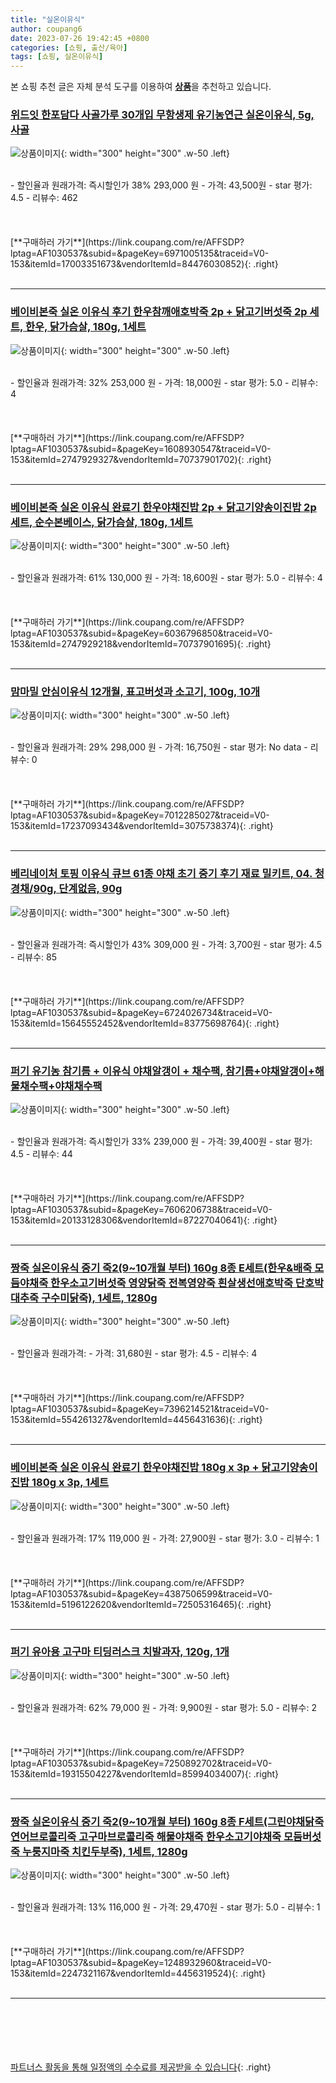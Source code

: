 ```yaml
---
title: "실온이유식"
author: coupang6
date: 2023-07-26 19:42:45 +0800
categories: [쇼핑, 출산/육아]
tags: [쇼핑, 실온이유식]
---
```


본 쇼핑 추천 글은 자체 분석 도구를 이용하여 [**상품**](https://link.coupang.com/a/bao1ui)을 추천하고 있습니다.

### [위드잇 한포담다 사골가루 30개입 무항생제 유기농연근 실온이유식, 5g, 사골](https://link.coupang.com/re/AFFSDP?lptag=AF1030537&subid=&pageKey=6971005135&traceid=V0-153&itemId=17003351673&vendorItemId=84476030852)

![상품이미지](https://thumbnail7.coupangcdn.com/thumbnails/remote/230x230ex/image/vendor_inventory/8c1b/4f03f32fa37ed7ba59bc1559280466353c109f1567e8669b4b2ffe0e5ccc.jpg){: width="300" height="300" .w-50 .left}


<br>
- 할인율과 원래가격: 즉시할인가 38%  293,000   원
- 가격: 43,500원
- star 평가: 4.5
- 리뷰수: 462
<br>
<br>
<br>
<br>
[**구매하러 가기**](https://link.coupang.com/re/AFFSDP?lptag=AF1030537&subid=&pageKey=6971005135&traceid=V0-153&itemId=17003351673&vendorItemId=84476030852){: .right}
<br>
<br>

---

### [베이비본죽 실온 이유식 후기 한우참깨애호박죽 2p + 닭고기버섯죽 2p 세트, 한우, 닭가슴살, 180g, 1세트](https://link.coupang.com/re/AFFSDP?lptag=AF1030537&subid=&pageKey=1608930547&traceid=V0-153&itemId=2747929327&vendorItemId=70737901702)

![상품이미지](https://thumbnail9.coupangcdn.com/thumbnails/remote/230x230ex/image/retail/images/15214421017830-dd5f96fe-2cb8-40c0-91c0-848214df20c7.jpg){: width="300" height="300" .w-50 .left}


<br>
- 할인율과 원래가격: 32%  253,000   원
- 가격: 18,000원
- star 평가: 5.0
- 리뷰수: 4
<br>
<br>
<br>
<br>
[**구매하러 가기**](https://link.coupang.com/re/AFFSDP?lptag=AF1030537&subid=&pageKey=1608930547&traceid=V0-153&itemId=2747929327&vendorItemId=70737901702){: .right}
<br>
<br>

---

### [베이비본죽 실온 이유식 완료기 한우야채진밥 2p + 닭고기양송이진밥 2p 세트, 순수본베이스, 닭가슴살, 180g, 1세트](https://link.coupang.com/re/AFFSDP?lptag=AF1030537&subid=&pageKey=6036796850&traceid=V0-153&itemId=2747929218&vendorItemId=70737901695)

![상품이미지](https://thumbnail8.coupangcdn.com/thumbnails/remote/230x230ex/image/retail/images/19381303614702-a1e52d28-636c-4a35-bb2e-cc5e01c3fb46.jpg){: width="300" height="300" .w-50 .left}


<br>
- 할인율과 원래가격: 61%  130,000   원
- 가격: 18,600원
- star 평가: 5.0
- 리뷰수: 4
<br>
<br>
<br>
<br>
[**구매하러 가기**](https://link.coupang.com/re/AFFSDP?lptag=AF1030537&subid=&pageKey=6036796850&traceid=V0-153&itemId=2747929218&vendorItemId=70737901695){: .right}
<br>
<br>

---

### [맘마밀 안심이유식 12개월, 표고버섯과 소고기, 100g, 10개](https://link.coupang.com/re/AFFSDP?lptag=AF1030537&subid=&pageKey=7012285027&traceid=V0-153&itemId=17237093434&vendorItemId=3075738374)

![상품이미지](https://thumbnail9.coupangcdn.com/thumbnails/remote/230x230ex/image/retail/images/3669929295440378-3d9a08ff-dccb-432b-9a1d-9cd1bc2cb0fe.jpg){: width="300" height="300" .w-50 .left}


<br>
- 할인율과 원래가격: 29%  298,000   원
- 가격: 16,750원
- star 평가: No data
- 리뷰수: 0
<br>
<br>
<br>
<br>
[**구매하러 가기**](https://link.coupang.com/re/AFFSDP?lptag=AF1030537&subid=&pageKey=7012285027&traceid=V0-153&itemId=17237093434&vendorItemId=3075738374){: .right}
<br>
<br>

---

### [베리네이처 토핑 이유식 큐브 61종 야채 초기 중기 후기 재료 밀키트, 04. 청경채/90g, 단계없음, 90g](https://link.coupang.com/re/AFFSDP?lptag=AF1030537&subid=&pageKey=6724026734&traceid=V0-153&itemId=15645552452&vendorItemId=83775698764)

![상품이미지](https://thumbnail6.coupangcdn.com/thumbnails/remote/230x230ex/image/vendor_inventory/f19b/2dca3a3f8ec67e34a0b051b9fbab31e8eb7b0ecd56d3a999be4cf76c37fe.jpg){: width="300" height="300" .w-50 .left}


<br>
- 할인율과 원래가격: 즉시할인가 43%  309,000   원
- 가격: 3,700원
- star 평가: 4.5
- 리뷰수: 85
<br>
<br>
<br>
<br>
[**구매하러 가기**](https://link.coupang.com/re/AFFSDP?lptag=AF1030537&subid=&pageKey=6724026734&traceid=V0-153&itemId=15645552452&vendorItemId=83775698764){: .right}
<br>
<br>

---

### [퍼기 유기농 참기름 + 이유식 야채알갱이 + 채수팩, 참기름+야채알갱이+해물채수팩+야채채수팩](https://link.coupang.com/re/AFFSDP?lptag=AF1030537&subid=&pageKey=7606206738&traceid=V0-153&itemId=20133128306&vendorItemId=87227040641)

![상품이미지](https://thumbnail9.coupangcdn.com/thumbnails/remote/230x230ex/image/vendor_inventory/978a/7835d144937e849440e920c95170c6bfedcfdb4ca62d947c1aa69c107ae6.jpg){: width="300" height="300" .w-50 .left}


<br>
- 할인율과 원래가격: 즉시할인가 33%  239,000   원
- 가격: 39,400원
- star 평가: 4.5
- 리뷰수: 44
<br>
<br>
<br>
<br>
[**구매하러 가기**](https://link.coupang.com/re/AFFSDP?lptag=AF1030537&subid=&pageKey=7606206738&traceid=V0-153&itemId=20133128306&vendorItemId=87227040641){: .right}
<br>
<br>

---

### [짱죽 실온이유식 중기 죽2(9~10개월 부터) 160g 8종 E세트(한우&배죽 모듬야채죽 한우소고기버섯죽 영양닭죽 전복영양죽 흰살생선애호박죽 단호박대추죽 구수미닭죽), 1세트, 1280g](https://link.coupang.com/re/AFFSDP?lptag=AF1030537&subid=&pageKey=7396214521&traceid=V0-153&itemId=554261327&vendorItemId=4456431636)

![상품이미지](https://thumbnail9.coupangcdn.com/thumbnails/remote/230x230ex/image/retail/images/1173348004259069-bebfd810-70c9-4971-b3ce-a82dc7c02cb0.jpg){: width="300" height="300" .w-50 .left}


<br>
- 할인율과 원래가격: 
- 가격: 31,680원
- star 평가: 4.5
- 리뷰수: 4
<br>
<br>
<br>
<br>
[**구매하러 가기**](https://link.coupang.com/re/AFFSDP?lptag=AF1030537&subid=&pageKey=7396214521&traceid=V0-153&itemId=554261327&vendorItemId=4456431636){: .right}
<br>
<br>

---

### [베이비본죽 실온 이유식 완료기 한우야채진밥 180g x 3p + 닭고기양송이진밥 180g x 3p, 1세트](https://link.coupang.com/re/AFFSDP?lptag=AF1030537&subid=&pageKey=4387506599&traceid=V0-153&itemId=5196122620&vendorItemId=72505316465)

![상품이미지](https://thumbnail9.coupangcdn.com/thumbnails/remote/230x230ex/image/retail/images/17415363744726-3b0d144a-7816-4ae3-b483-5eb01dc2e692.jpg){: width="300" height="300" .w-50 .left}


<br>
- 할인율과 원래가격: 17%  119,000   원
- 가격: 27,900원
- star 평가: 3.0
- 리뷰수: 1
<br>
<br>
<br>
<br>
[**구매하러 가기**](https://link.coupang.com/re/AFFSDP?lptag=AF1030537&subid=&pageKey=4387506599&traceid=V0-153&itemId=5196122620&vendorItemId=72505316465){: .right}
<br>
<br>

---

### [퍼기 유아용 고구마 티딩러스크 치발과자, 120g, 1개](https://link.coupang.com/re/AFFSDP?lptag=AF1030537&subid=&pageKey=7250892702&traceid=V0-153&itemId=19315504227&vendorItemId=85994034007)

![상품이미지](https://thumbnail10.coupangcdn.com/thumbnails/remote/230x230ex/image/retail/images/294808976333065-7ec41cd6-a764-49b4-bd0b-1cfc4b751f64.jpg){: width="300" height="300" .w-50 .left}


<br>
- 할인율과 원래가격: 62%  79,000   원
- 가격: 9,900원
- star 평가: 5.0
- 리뷰수: 2
<br>
<br>
<br>
<br>
[**구매하러 가기**](https://link.coupang.com/re/AFFSDP?lptag=AF1030537&subid=&pageKey=7250892702&traceid=V0-153&itemId=19315504227&vendorItemId=85994034007){: .right}
<br>
<br>

---

### [짱죽 실온이유식 중기 죽2(9~10개월 부터) 160g 8종 F세트(그린야채닭죽 연어브로콜리죽 고구마브로콜리죽 해물야채죽 한우소고기야채죽 모듬버섯죽 누룽지마죽 치킨두부죽), 1세트, 1280g](https://link.coupang.com/re/AFFSDP?lptag=AF1030537&subid=&pageKey=1248932960&traceid=V0-153&itemId=2247321167&vendorItemId=4456319524)

![상품이미지](https://thumbnail9.coupangcdn.com/thumbnails/remote/230x230ex/image/retail/images/1173345967615176-97b6d28e-fa4c-4ece-a2be-e9b54c8ddcaf.jpg){: width="300" height="300" .w-50 .left}


<br>
- 할인율과 원래가격: 13%  116,000   원
- 가격: 29,470원
- star 평가: 5.0
- 리뷰수: 1
<br>
<br>
<br>
<br>
[**구매하러 가기**](https://link.coupang.com/re/AFFSDP?lptag=AF1030537&subid=&pageKey=1248932960&traceid=V0-153&itemId=2247321167&vendorItemId=4456319524){: .right}
<br>
<br>

---
<br><br><br><br><br> [파트너스 활동을 통해 일정액의 수수료를 제공받을 수 있습니다](https://link.coupang.com/a/bao1ui){: .right}